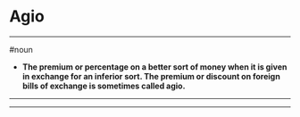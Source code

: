 # Agio
---
#noun
- **The premium or percentage on a better sort of money when it is given in exchange for an inferior sort. The premium or discount on foreign bills of exchange is sometimes called agio.**
---
---
